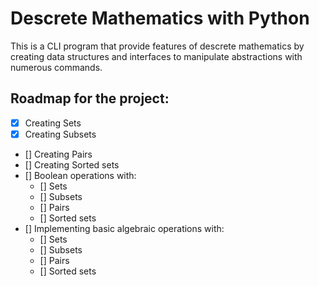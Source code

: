# Descrete Mathematics with Python

This is a CLI program that provide features of descrete mathematics by creating data structures and interfaces to manipulate abstractions with numerous commands.

## Roadmap for the project:
- [x] Creating Sets
- [x] Creating Subsets
- [] Creating Pairs
- [] Creating Sorted sets
- [] Boolean operations with:
  - [] Sets
  - [] Subsets
  - [] Pairs
  - [] Sorted sets
- [] Implementing basic algebraic operations with: 
  - [] Sets
  - [] Subsets
  - [] Pairs
  - [] Sorted sets


